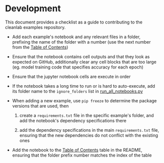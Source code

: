 # Development

This document provides a checklist as a guide to contributing to the cleanlab examples repository.

- Add each example's notebook and any relevant files in a folder, prefixing the name of the folder with a number (use the next number from the [Table of Contents](https://github.com/cleanlab/examples#table-of-contents))

- Ensure that the notebook contains cell outputs and that they look as expected on GitHub, additionally clear any cell blocks that are too large (eg. model training code that specifies accuracy for each epoch)

- Ensure that the jupyter notebook cells are execute in order

- If the notebook takes a long time to run or is hard to auto-execute, add its folder name to the `ignore_folders` list in [run_all_notebooks.py](run_all_notebooks.py)

- When adding a new example, use `pip freeze` to determine the package versions that are used, then

    1. create a `requirements.txt` file in the specific example's folder, and add the notebook's dependency specifications there
    
    2. add the dependency specifications in the main `requirements.txt` file, ensuring that the new dependencies do not conflict with the existing ones

- Add the notebook to the [Table of Contents](https://github.com/cleanlab/examples#table-of-contents)
 table in the README, ensuring that the folder prefix number matches the index of the table